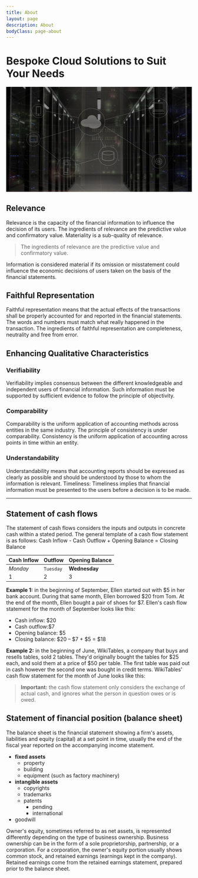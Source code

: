 ```yaml
---
title: About
layout: page
description: About
bodyClass: page-about
---
```


# Bespoke Cloud Solutions to Suit Your Needs

![artistically rendered image of a network](/images/network-2402637_1280.jpg)

## Relevance

Relevance is the capacity of the financial information to influence the decision of its users. The ingredients of relevance are the predictive value and confirmatory value. Materiality is a sub-quality of relevance.

> The ingredients of relevance are the predictive value and confirmatory value.

Information is considered material if its omission or misstatement could influence the economic decisions of users taken on the basis of the financial statements.

## Faithful Representation

Faithful representation means that the actual effects of the transactions shall be properly accounted for and reported in the financial statements. The words and numbers must match what really happened in the transaction. The ingredients of faithful representation are completeness, neutrality and free from error.

## Enhancing Qualitative Characteristics

### Verifiability

Verifiability implies consensus between the different knowledgeable and independent users of financial information. Such information must be supported by sufficient evidence to follow the principle of objectivity.

### Comparability

Comparability is the uniform application of accounting methods across entities in the same industry. The principle of consistency is under comparability. Consistency is the uniform application of accounting across points in time within an entity.

### Understandability

Understandability means that accounting reports should be expressed as clearly as possible and should be understood by those to whom the information is relevant.
Timeliness: Timeliness implies that financial information must be presented to the users before a decision is to be made.

---

## Statement of cash flows

The statement of cash flows considers the inputs and outputs in concrete cash within a stated period. The general template of a cash flow statement is as follows: Cash Inflow - Cash Outflow + Opening Balance = Closing Balance

| Cash Inflow | Outflow   | Opening Balance |
| ----------- | --------- | --------------- |
| _Monday_    | `Tuesday` | **Wednesday**   |
| 1           | 2         | 3               |

**Example 1:** in the beginning of September, Ellen started out with $5 in her bank account. During that same month, Ellen borrowed $20 from Tom. At the end of the month, Ellen bought a pair of shoes for $7. Ellen's cash flow statement for the month of September looks like this:

- Cash inflow: $20
- Cash outflow:$7
- Opening balance: $5
- Closing balance: $20 – $7 + $5 = $18

**Example 2:** in the beginning of June, WikiTables, a company that buys and resells tables, sold 2 tables. They'd originally bought the tables for $25 each, and sold them at a price of $50 per table. The first table was paid out in cash however the second one was bought in credit terms. WikiTables' cash flow statement for the month of June looks like this:

> **Important:** the cash flow statement only considers the exchange of actual cash, and ignores what the person in question owes or is owed.

## Statement of financial position (balance sheet)

The balance sheet is the financial statement showing a firm's assets, liabilities and equity (capital) at a set point in time, usually the end of the fiscal year reported on the accompanying income statement.

- **fixed assets**
  - property
  - building
  - equipment (such as factory machinery)
- **intangible assets**
  - copyrights
  - trademarks
  - patents
    - pending
    - international
- goodwill

Owner's equity, sometimes referred to as net assets, is represented differently depending on the type of business ownership. Business ownership can be in the form of a sole proprietorship, partnership, or a corporation. For a corporation, the owner's equity portion usually shows common stock, and retained earnings (earnings kept in the company). Retained earnings come from the retained earnings statement, prepared prior to the balance sheet.
